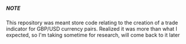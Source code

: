 <h5> NOTE </h5>
<p>This repository was meant store code relating to the creation of a trade indicator for GBP/USD currency pairs. Realized it was 
  more than what I expected, so I'm taking sometime for research, will come back to it later </p>
